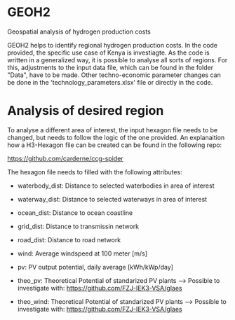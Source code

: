 # GEOH2
Geospatial analysis of hydrogen production costs

GEOH2 helps to identify regional hydrogen production costs. In the code provided, the specific use case of Kenya is investiagte. As the code is written in a generalized way, it is possible to analyse all sorts of regions. For this, adjustments to the input data file, which can be found in the folder "Data", have to be made. Other techno-economic parameter changes can be done in the 'technology_parameters.xlsx' file or directly in the code.

# Analysis of desired region

To analyse a different area of interest, the input hexagon file needs to be changed, but needs to follow the logic of the one provided. An explanaition how a H3-Hexagon file can be created can be found in the following repo:

https://github.com/carderne/ccg-spider

The hexagon file needs to filled with the following attributes:

  - waterbody_dist: Distance to selected waterbodies in area of interest
  - waterway_dist: Distance to selected waterways in area of interest
  - ocean_dist: Distance to ocean coastline 
  
  - grid_dist: Distance to transmissin network
  
  - road_dist: Distance to road network
  
  - wind: Average windspeed at 100 meter [m/s]
  - pv: PV output potential, daily average [kWh/kWp/day]
  
  - theo_pv: Theoretical Potential of standarized PV plants       --> Possible to investigate with: https://github.com/FZJ-IEK3-VSA/glaes
  - theo_wind: Theoretical Potential of standarized PV plants     --> Possible to investigate with: https://github.com/FZJ-IEK3-VSA/glaes
  
  
  
  
  
